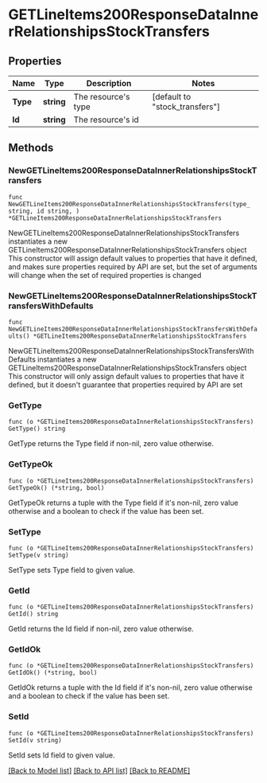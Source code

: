 # GETLineItems200ResponseDataInnerRelationshipsStockTransfers

## Properties

Name | Type | Description | Notes
------------ | ------------- | ------------- | -------------
**Type** | **string** | The resource&#39;s type | [default to "stock_transfers"]
**Id** | **string** | The resource&#39;s id | 

## Methods

### NewGETLineItems200ResponseDataInnerRelationshipsStockTransfers

`func NewGETLineItems200ResponseDataInnerRelationshipsStockTransfers(type_ string, id string, ) *GETLineItems200ResponseDataInnerRelationshipsStockTransfers`

NewGETLineItems200ResponseDataInnerRelationshipsStockTransfers instantiates a new GETLineItems200ResponseDataInnerRelationshipsStockTransfers object
This constructor will assign default values to properties that have it defined,
and makes sure properties required by API are set, but the set of arguments
will change when the set of required properties is changed

### NewGETLineItems200ResponseDataInnerRelationshipsStockTransfersWithDefaults

`func NewGETLineItems200ResponseDataInnerRelationshipsStockTransfersWithDefaults() *GETLineItems200ResponseDataInnerRelationshipsStockTransfers`

NewGETLineItems200ResponseDataInnerRelationshipsStockTransfersWithDefaults instantiates a new GETLineItems200ResponseDataInnerRelationshipsStockTransfers object
This constructor will only assign default values to properties that have it defined,
but it doesn't guarantee that properties required by API are set

### GetType

`func (o *GETLineItems200ResponseDataInnerRelationshipsStockTransfers) GetType() string`

GetType returns the Type field if non-nil, zero value otherwise.

### GetTypeOk

`func (o *GETLineItems200ResponseDataInnerRelationshipsStockTransfers) GetTypeOk() (*string, bool)`

GetTypeOk returns a tuple with the Type field if it's non-nil, zero value otherwise
and a boolean to check if the value has been set.

### SetType

`func (o *GETLineItems200ResponseDataInnerRelationshipsStockTransfers) SetType(v string)`

SetType sets Type field to given value.


### GetId

`func (o *GETLineItems200ResponseDataInnerRelationshipsStockTransfers) GetId() string`

GetId returns the Id field if non-nil, zero value otherwise.

### GetIdOk

`func (o *GETLineItems200ResponseDataInnerRelationshipsStockTransfers) GetIdOk() (*string, bool)`

GetIdOk returns a tuple with the Id field if it's non-nil, zero value otherwise
and a boolean to check if the value has been set.

### SetId

`func (o *GETLineItems200ResponseDataInnerRelationshipsStockTransfers) SetId(v string)`

SetId sets Id field to given value.



[[Back to Model list]](../README.md#documentation-for-models) [[Back to API list]](../README.md#documentation-for-api-endpoints) [[Back to README]](../README.md)


